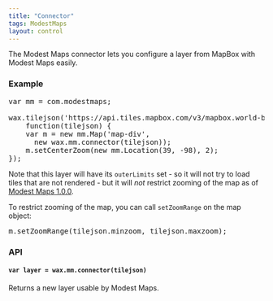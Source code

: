 ```yaml
---
title: "Connector"
tags: ModestMaps
layout: control
---
```


The Modest Maps connector lets you configure a layer from MapBox
with Modest Maps easily.

### Example

<div class='demo-map' id='map-div'></div>

<pre class='prettyprint live'>
var mm = com.modestmaps;

wax.tilejson('https://api.tiles.mapbox.com/v3/mapbox.world-bright.jsonp',
    function(tilejson) {
    var m = new mm.Map('map-div',
      new wax.mm.connector(tilejson));
    m.setCenterZoom(new mm.Location(39, -98), 2);
});
</pre>

Note that this layer will have its `outerLimits` set - so it will not
try to load tiles that are not rendered - but it will
_not_ restrict zooming of the map as of
[Modest Maps 1.0.0](https://github.com/modestmaps/modestmaps-js/wiki/Upgrading-to-1.0.0).

To restrict zooming of the map, you can call `setZoomRange` on the map
object:

<pre class='prettyprint'>
m.setZoomRange(tilejson.minzoom, tilejson.maxzoom);
</pre>

### API

#### `var layer = wax.mm.connector(tilejson)`

Returns a new layer usable by Modest Maps.

